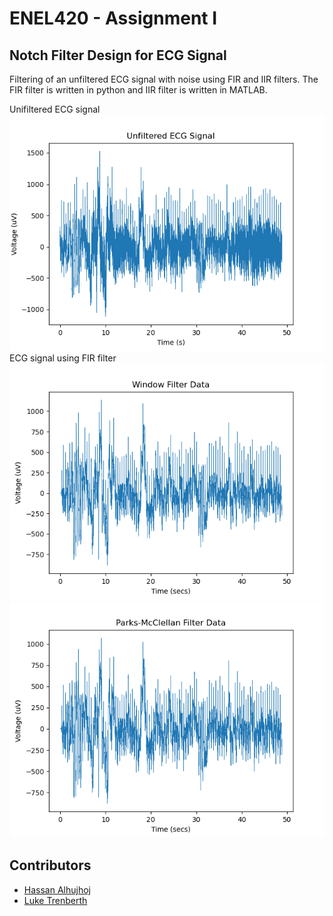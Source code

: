 # ENEL420 - Assignment I
## Notch Filter Design for ECG Signal
Filtering of an unfiltered ECG signal with noise using FIR and IIR filters. The FIR filter is written in python and IIR filter is written in MATLAB.

Unifiltered ECG signal
<img src="wiki/main1.png" alt="Unifiltered ECG Signal" width="600"/>
ECG signal using FIR filter
<img src="wiki/main2.png" alt="filtered ECG Signal" width="600"/>
<img src="wiki/main3.png" alt="filtered ECG Signal" width="600"/>

## Contributors
* [Hassan Alhujhoj](https://eng-git.canterbury.ac.nz/haa61)
* [Luke Trenberth](https://eng-git.canterbury.ac.nz/ltr28)

